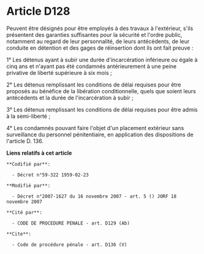 # Article D128

Peuvent être désignés pour être employés à des travaux à l'extérieur, s'ils présentent des garanties suffisantes pour la
sécurité et l'ordre public, notamment au regard de leur personnalité, de leurs antécédents, de leur conduite en détention et
des gages de réinsertion dont ils ont fait preuve : 

1° Les détenus ayant à subir une durée d'incarcération inférieure ou égale à cinq ans et n'ayant pas été condamnés
antérieurement à une peine privative de liberté supérieure à six mois ; 

2° Les détenus remplissant les conditions de délai requises pour être proposés au bénéfice de la libération conditionnelle,
quels que soient leurs antécédents et la durée de l'incarcération à subir ; 

3° Les détenus remplissant les conditions de délai requises pour être admis à la semi-liberté ; 

4° Les condamnés pouvant faire l'objet d'un placement extérieur sans surveillance du personnel pénitentiaire, en application
des dispositions de l'article D. 136.

**Liens relatifs à cet article**

	**Codifié par**:

	  - Décret n°59-322 1959-02-23

	**Modifié par**:

	  - Décret n°2007-1627 du 16 novembre 2007 - art. 5 () JORF 18 novembre 2007

	**Cité par**:

	  - CODE DE PROCEDURE PENALE - art. D129 (Ab)

	**Cite**:

	  - Code de procédure pénale - art. D136 (V)
